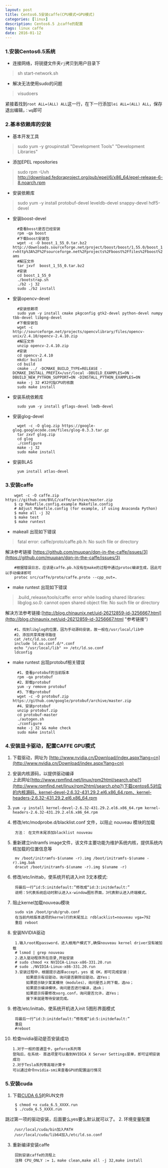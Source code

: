```yaml
---
layout: post
title: Centos6.5安装caffe(CPU模式+GPU模式)
categories: [linux]
description: Centos6.5 上caffe的配置
tags: linux caffe 
date: 2016-01-12
---
```


### 1.安装Centos6.5系统
- 连接网络，将锐捷文件夹`rj`拷贝到用户目录下
> sh start-network.sh

- 解决无法使用sudo的问题
> visudoers

紧接着找到`root ALL=(ALL) ALL`这一行，在下一行添加`lei ALL=(ALL) ALL`，保存退出编辑，`：wq`即可


### 2.基本依赖库的安装
- 基本开发工具
> sudo yum -y groupinstall "Development Tools" "Development Libraries"

- 添加EPEL repositories
> sudo rpm -Uvh http://download.fedoraproject.org/pub/epel/6/x86_64/epel-release-6-8.noarch.rpm

- 安装依赖库
> sudo yum -y install protobuf-devel leveldb-devel snappy-devel hdf5-devel

- 安装boost-devel
		
		#查看bosst是否已经安装
	    rpm -qa boost
		#下载boost安装包
	    wget -c -O boost_1_55_0.tar.bz2 http://downloads.sourceforge.net/project/boost/boost/1.55.0/boost_1_55_0.tar.bz2?r=http%3A%2F%2Fsourceforge.net%2Fprojects%2Fboost%2Ffiles%2Fboost%2F1.55.0%2F&ts=1385953406&use_mirror=softlayer-ams
		#解压文件
		tar jxvf  boost_1_55_0.tar.bz2
		#安装
		cd boost_1_55_0
		./bootstrap.sh
		./b2 -j 32
		sudo ./b2 install
- 安装opencv-devel

		#安装依赖项
		sudo yum -y install cmake pkgconfig gtk2-devel python-devel numpy tbb-devel libpng-devel
		#下载安装包
		wget -c http://sourceforge.net/projects/opencvlibrary/files/opencv-unix/2.4.10/opencv-2.4.10.zip
		#解压文件
		unzip opencv-2.4.10.zip
		#安装
		cd opencv-2.4.10
		mkdir build
		cd build
		cmake ../ -DCMAKE_BUILD_TYPE=RELEASE -DCMAKE_INSTALL_PREFIX=/usr/local -DBUILD_EXAMPLES=ON -DBUILD_NEW_PYTHON_SUPPORT=ON -DINSTALL_PYTHON_EXAMPLES=ON
		make -j 32 #32代指CPU的核数
		sudo make install
- 安装系统依赖库

		sudo yum -y install gflags-devel lmdb-devel
- 安装glog-devel
		
		wget -c -O glog.zip https://google-glog.googlecode.com/files/glog-0.3.3.tar.gz
		tar zxvf glog.zip
		cd glog
		./configure
		make -j 32
		sudo make install

- 安装BLAS

		yum install atlas-devel

### 3.安装caffe
		
		wget -c -O caffe.zip https://github.com/BVLC/caffe/archive/master.zip
		$ cp Makefile.config.example Makefile.config
		# Adjust Makefile.config (for example, if using Anaconda Python)
		$ make all -j 32
		$ make test
		$ make runtest
- makeall 出现如下错误
> fatal error: caffe/proto/caffe.pb.h: No such file or directory 

解决参考链接 [https://github.com/muupan/dqn-in-the-caffe/issues/3](https://github.com/muupan/dqn-in-the-caffe/issues/3)

		#根据错误日志，应该是caffe.pb.h没有在make的过程中通过protoc编译生成，因此可以手动编译即可
		protoc src/caffe/proto/caffe.proto --cpp_out=.
- make runtest 出现如下错误


> .build_release/tools/caffe: error while loading shared libraries: libglog.so.0: cannot open shared object file: No such file or directory
> 
解决方法参考链接:[http://blog.chinaunix.net/uid-26212859-id-3256667.html](http://blog.chinaunix.net/uid-26212859-id-3256667.html "参考链接")
		
		#1、找到libglog的位置，因为手动源码安装，故一般在/usr/local/lib中
		#2、添加共享库搜寻路径
		cat /etc/ld.so.conf
		include ld.so.conf.d/*.conf
		echo "/usr/local/lib" >> /etc/ld.so.conf
		ldconfig

		

- make runtest 出现protobuf相关错误
		
		#1、查看protobuf的当前版本
		rpm -qa protobuf
		#2、卸载protobuf
		yum -y remove protobuf
		#3、下载protobuf
		wget -c -O protobuf.zip https://github.com/google/protobuf/archive/master.zip
		#4、安装protobuf
		unzip protobuf.zip
		cd protobuf-master
		./autogen.sh
		./configure
		make -j 32 && make check
		sudo make install

### 4.安装显卡驱动，配置CAFFE GPU模式
1. 下载驱动，网址为 [http://www.nvidia.cn/Download/index.aspx?lang=cn](http://www.nvidia.cn/Download/index.aspx?lang=cn)
2. 安装内核源码，以提供驱动编译</br>
上此网址[http://www.rpmfind.net/linux/rpm2html/search.php?](http://www.rpmfind.net/linux/rpm2html/search.php?)下载centos6.5对应的内核源码，kernel-devel-2.6.32-431.29.2.el6.x86_64.rpm、kernel-headers-2.6.32-431.29.2.el6.x86_64.rpm
3. `yum -y install kernel-devel-2.6.32-431.29.2.el6.x86_64.rpm kernel-headers-2.6.32-431.29.2.el6.x86_64.rpm`
4. 修改/etc/modprobe.d/blacklist.conf 文件，以阻止 nouveau 模块的加载

		方法： 在文件末尾添加blacklist nouveau
5. 重新建立initramfs image文件，该文件主要功能为维护系统内核，提供系统内核加载的位置信息等

		mv /boot/initramfs-$(uname -r).img /boot/initramfs-$(uname -r).img.bak
		dracut /boot/initramfs-$(uname -r).img $(uname -r)
6. 修改/etc/inittab，使系统开机进入init 3文本模式:
		
		将最后一行“id:5:initdefault:”修改成“id:3:initdefault:”
		说明：5代表系统启动时默认进入x-window图形界面，3代表默认进入终端模式。
7. 阻止kernel加载nouveau模块
		
		sudo vim /boot/grub/grub.conf
		在当前内核版本选项的kernel行的末尾加上 rdblacklist=nouveau vga=792
		重启 reboot
8. ​安装NVIDIA驱动

		1.输入root和password，进入根用户模式下,确保nouveau kernel driver没有被加载
		# lsmod | grep nouveau
		2.进入驱动程序所在目录,开始安装
		# sudo chmod +x NVIDIA-Linux-x86-331.20.run
		# sudo ./NVIDIA-Linux-x86-331.20.run
		3.安装过程中，根据提示选择accept，yes 或 OK，即可完成安装：
		     如果提示有旧驱动，询问是否删除旧驱动，选Yes；
		     如果提示缺少某某模块（modules），询问是否上网下载，选no；
		     如果提示编译模块，询问是否进行编译，选ok；
		     如果提示将要修改xorg.conf，询问是否允许，选Yes；
		     接下来就是等待安装完成。

9. 修改/etc/inittab，使系统开机进入init 5图形界面模式

		将最后一行“id:3:initdefault:”修改成“id:5:initdefault:”
		重启
		#reboot

10. 检查nvidia驱动是否安装成功
		
		1.对于一般的普通显卡，geforce系列等
		登陆后，在系统- 首选项里可以看到NVIDIA X Server Settings菜单，即可证明安装成功
		2.对于Tesla系列等高端计算卡
		可以通过命令nvidia-smi来查看GPU的配置运行情况

### 5.安装cuda
1. 下载[CUDA 6.5](http://developer.download.nvidia.com/compute/cuda/6_5/rel/installers/cuda_6.5.14_linux_64.run)的RUN文件

		$ chmod +x cuda_6.5_XXXX.run
		$ ./cuda_6.5_XXXX.run
跳过第一项的驱动安装，后面要么yes要么默认就可以了。
2. 环境变量配置

		/usr/local/cuda/bin加入PATH
		/usr/local/cuda/lib64加入/etc/ld.so.conf

3. 重新编译安装caffe

		回到安装caffe的流程上
		注释 CPU_ONLY := 1，make clean,make all -j 32,make install
